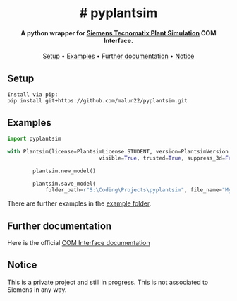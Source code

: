 <h1 align="center">
# pyplantsim
</h1>

<h4 align="center">A python wrapper for <a href="https://www.dex.siemens.com/plm/tecnomatix/plant-simulation" target="_blank">Siemens Tecnomatix Plant Simulation</a> COM Interface.</h4>

<p align="center">
  <a href="#setup">Setup</a> •
  <a href="#examples">Examples</a> •
  <a href="#further-documentation">Further documentation</a> •
  <a href="#notice">Notice</a>
</p>

<!-- - [Setup](#setup)
- [Examples](#examples)
- [Further documentation](#further-documentation)
- [Notice](#notice) -->

## Setup

```
Install via pip:
pip install git+https://github.com/malun22/pyplantsim.git
```

## Examples

```python
import pyplantsim

with Plantsim(license=PlantsimLicense.STUDENT, version=PlantsimVersion.V_MJ_22_MI_1,
                             visible=True, trusted=True, suppress_3d=False, show_msg_box=False) as plantsim:

        plantsim.new_model()

        plantsim.save_model(
            folder_path=r"S:\Coding\Projects\pyplantsim", file_name="MyNewModel")
```

There are further examples in the [example folder](https://github.com/malun22/pyplantsim/tree/main/examples).

## Further documentation

Here is the official [COM Interface documentation](https://docs.plm.automation.siemens.com/content/plant_sim_help/15.1/plant_sim_all_in_one_html/en_US/tecnomatix_plant_simulation_help/add_ins_reference_help/inter_process_communication_interfaces/com.html)

## Notice

This is a private project and still in progress. This is not associated to Siemens in any way.
